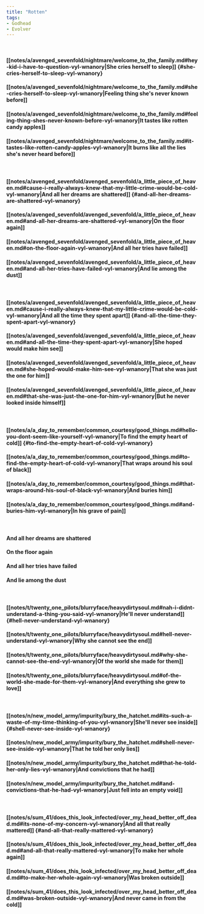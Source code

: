 ```yaml
---
title: "Rotten"
tags:
- Godhead
- Evolver
---
```

&nbsp;
#### [[notes/a/avenged_sevenfold/nightmare/welcome_to_the_family.md#hey-kid-i-have-to-question-vyl-wnanory|She cries herself to sleep]] {#she-cries-herself-to-sleep-vyl-wnanory}
#### [[notes/a/avenged_sevenfold/nightmare/welcome_to_the_family.md#she-cries-herself-to-sleep-vyl-wnanory|Feeling thing she's never known before]]
#### [[notes/a/avenged_sevenfold/nightmare/welcome_to_the_family.md#feeling-thing-shes-never-known-before-vyl-wnanory|It tastes like rotten candy apples]]
#### [[notes/a/avenged_sevenfold/nightmare/welcome_to_the_family.md#it-tastes-like-rotten-candy-apples-vyl-wnanory|It burns like all the lies she's never heard before]]
&nbsp;
#### [[notes/a/avenged_sevenfold/avenged_sevenfold/a_little_piece_of_heaven.md#cause-i-really-always-knew-that-my-little-crime-would-be-cold-vyl-wnanory|And all her dreams are shattered]] {#and-all-her-dreams-are-shattered-vyl-wnanory}
#### [[notes/a/avenged_sevenfold/avenged_sevenfold/a_little_piece_of_heaven.md#and-all-her-dreams-are-shattered-vyl-wnanory|On the floor again]]
#### [[notes/a/avenged_sevenfold/avenged_sevenfold/a_little_piece_of_heaven.md#on-the-floor-again-vyl-wnanory|And all her tries have failed]]
#### [[notes/a/avenged_sevenfold/avenged_sevenfold/a_little_piece_of_heaven.md#and-all-her-tries-have-failed-vyl-wnanory|And lie among the dust]]
&nbsp;
#### [[notes/a/avenged_sevenfold/avenged_sevenfold/a_little_piece_of_heaven.md#cause-i-really-always-knew-that-my-little-crime-would-be-cold-vyl-wnanory|And all the time they spent apart]] {#and-all-the-time-they-spent-apart-vyl-wnanory}
#### [[notes/a/avenged_sevenfold/avenged_sevenfold/a_little_piece_of_heaven.md#and-all-the-time-they-spent-apart-vyl-wnanory|She hoped would make him see]]
#### [[notes/a/avenged_sevenfold/avenged_sevenfold/a_little_piece_of_heaven.md#she-hoped-would-make-him-see-vyl-wnanory|That she was just the one for him]]
#### [[notes/a/avenged_sevenfold/avenged_sevenfold/a_little_piece_of_heaven.md#that-she-was-just-the-one-for-him-vyl-wnanory|But he never looked inside himself]]
&nbsp;
#### [[notes/a/a_day_to_remember/common_courtesy/good_things.md#hello-you-dont-seem-like-yourself-vyl-wnanory|To find the empty heart of cold]] {#to-find-the-empty-heart-of-cold-vyl-wnanory}
#### [[notes/a/a_day_to_remember/common_courtesy/good_things.md#to-find-the-empty-heart-of-cold-vyl-wnanory|That wraps around his soul of black]]
#### [[notes/a/a_day_to_remember/common_courtesy/good_things.md#that-wraps-around-his-soul-of-black-vyl-wnanory|And buries him]]
#### [[notes/a/a_day_to_remember/common_courtesy/good_things.md#and-buries-him-vyl-wnanory|In his grave of pain]]
&nbsp;
#### And all her dreams are shattered
#### On the floor again
#### And all her tries have failed
#### And lie among the dust
&nbsp;
#### [[notes/t/twenty_one_pilots/blurryface/heavydirtysoul.md#nah-i-didnt-understand-a-thing-you-said-vyl-wnanory|He'll never understand]] {#hell-never-understand-vyl-wnanory}
#### [[notes/t/twenty_one_pilots/blurryface/heavydirtysoul.md#hell-never-understand-vyl-wnanory|Why she cannot see the end]]
#### [[notes/t/twenty_one_pilots/blurryface/heavydirtysoul.md#why-she-cannot-see-the-end-vyl-wnanory|Of the world she made for them]]
#### [[notes/t/twenty_one_pilots/blurryface/heavydirtysoul.md#of-the-world-she-made-for-them-vyl-wnanory|And everything she grew to love]]
&nbsp;
#### [[notes/n/new_model_army/impurity/bury_the_hatchet.md#its-such-a-waste-of-my-time-thinking-of-you-vyl-wnanory|She'll never see inside]] {#shell-never-see-inside-vyl-wnanory}
#### [[notes/n/new_model_army/impurity/bury_the_hatchet.md#shell-never-see-inside-vyl-wnanory|That he told her only lies]]
#### [[notes/n/new_model_army/impurity/bury_the_hatchet.md#that-he-told-her-only-lies-vyl-wnanory|And convictions that he had]]
#### [[notes/n/new_model_army/impurity/bury_the_hatchet.md#and-convictions-that-he-had-vyl-wnanory|Just fell into an empty void]]
&nbsp;
#### [[notes/s/sum_41/does_this_look_infected/over_my_head_better_off_dead.md#its-none-of-my-concern-vyl-wnanory|And all that really mattered]] {#and-all-that-really-mattered-vyl-wnanory}
#### [[notes/s/sum_41/does_this_look_infected/over_my_head_better_off_dead.md#and-all-that-really-mattered-vyl-wnanory|To make her whole again]]
#### [[notes/s/sum_41/does_this_look_infected/over_my_head_better_off_dead.md#to-make-her-whole-again-vyl-wnanory|Was broken outside]]
#### [[notes/s/sum_41/does_this_look_infected/over_my_head_better_off_dead.md#was-broken-outside-vyl-wnanory|And never came in from the cold]]
